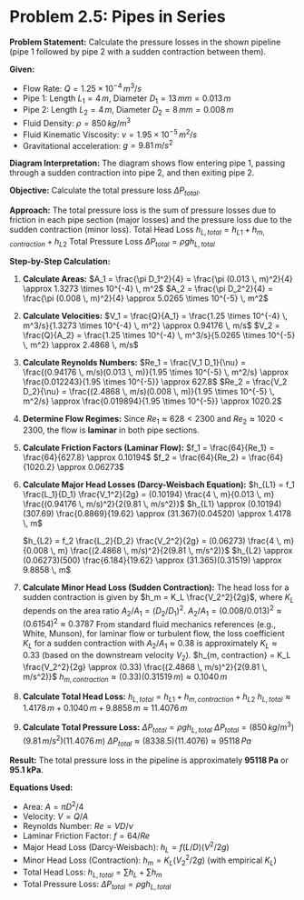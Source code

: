 # Problem 2.5: Pipes in Series

**Problem Statement:**
Calculate the pressure losses in the shown pipeline (pipe 1 followed by pipe 2 with a sudden contraction between them).

**Given:**
*   Flow Rate: $Q = 1.25 \times 10^{-4} \, m^3/s$
*   Pipe 1: Length $L_1 = 4 \, m$, Diameter $D_1 = 13 \, mm = 0.013 \, m$
*   Pipe 2: Length $L_2 = 4 \, m$, Diameter $D_2 = 8 \, mm = 0.008 \, m$
*   Fluid Density: $\rho = 850 \, kg/m^3$
*   Fluid Kinematic Viscosity: $\nu = 1.95 \times 10^{-5} \, m^2/s$
*   Gravitational acceleration: $g = 9.81 \, m/s^2$

**Diagram Interpretation:**
The diagram shows flow entering pipe 1, passing through a sudden contraction into pipe 2, and then exiting pipe 2.

**Objective:** Calculate the total pressure loss $\Delta P_{total}$.

**Approach:**
The total pressure loss is the sum of pressure losses due to friction in each pipe section (major losses) and the pressure loss due to the sudden contraction (minor loss).
Total Head Loss $h_{L, total} = h_{L1} + h_{m, contraction} + h_{L2}$
Total Pressure Loss $\Delta P_{total} = \rho g h_{L, total}$

**Step-by-Step Calculation:**

1.  **Calculate Areas:**
    $A_1 = \frac{\pi D_1^2}{4} = \frac{\pi (0.013 \, m)^2}{4} \approx 1.3273 \times 10^{-4} \, m^2$
    $A_2 = \frac{\pi D_2^2}{4} = \frac{\pi (0.008 \, m)^2}{4} \approx 5.0265 \times 10^{-5} \, m^2$

2.  **Calculate Velocities:**
    $V_1 = \frac{Q}{A_1} = \frac{1.25 \times 10^{-4} \, m^3/s}{1.3273 \times 10^{-4} \, m^2} \approx 0.94176 \, m/s$
    $V_2 = \frac{Q}{A_2} = \frac{1.25 \times 10^{-4} \, m^3/s}{5.0265 \times 10^{-5} \, m^2} \approx 2.4868 \, m/s$

3.  **Calculate Reynolds Numbers:**
    $Re_1 = \frac{V_1 D_1}{\nu} = \frac{(0.94176 \, m/s)(0.013 \, m)}{1.95 \times 10^{-5} \, m^2/s} \approx \frac{0.012243}{1.95 \times 10^{-5}} \approx 627.8$
    $Re_2 = \frac{V_2 D_2}{\nu} = \frac{(2.4868 \, m/s)(0.008 \, m)}{1.95 \times 10^{-5} \, m^2/s} \approx \frac{0.019894}{1.95 \times 10^{-5}} \approx 1020.2$

4.  **Determine Flow Regimes:**
    Since $Re_1 \approx 628 < 2300$ and $Re_2 \approx 1020 < 2300$, the flow is **laminar** in both pipe sections.

5.  **Calculate Friction Factors (Laminar Flow):**
    $f_1 = \frac{64}{Re_1} = \frac{64}{627.8} \approx 0.10194$
    $f_2 = \frac{64}{Re_2} = \frac{64}{1020.2} \approx 0.06273$

6.  **Calculate Major Head Losses (Darcy-Weisbach Equation):**
    $h_{L1} = f_1 \frac{L_1}{D_1} \frac{V_1^2}{2g} = (0.10194) \frac{4 \, m}{0.013 \, m} \frac{(0.94176 \, m/s)^2}{2(9.81 \, m/s^2)}$
    $h_{L1} \approx (0.10194)(307.69) \frac{0.8869}{19.62} \approx (31.367)(0.04520) \approx 1.4178 \, m$

    $h_{L2} = f_2 \frac{L_2}{D_2} \frac{V_2^2}{2g} = (0.06273) \frac{4 \, m}{0.008 \, m} \frac{(2.4868 \, m/s)^2}{2(9.81 \, m/s^2)}$
    $h_{L2} \approx (0.06273)(500) \frac{6.184}{19.62} \approx (31.365)(0.31519) \approx 9.8858 \, m$

7.  **Calculate Minor Head Loss (Sudden Contraction):**
    The head loss for a sudden contraction is given by $h_m = K_L \frac{V_2^2}{2g}$, where $K_L$ depends on the area ratio $A_2/A_1 = (D_2/D_1)^2$.
    $A_2/A_1 = (0.008/0.013)^2 \approx (0.6154)^2 \approx 0.3787$
    From standard fluid mechanics references (e.g., White, Munson), for laminar flow or turbulent flow, the loss coefficient $K_L$ for a sudden contraction with $A_2/A_1 \approx 0.38$ is approximately $K_L \approx 0.33$ (based on the downstream velocity $V_2$).
    $h_{m, contraction} = K_L \frac{V_2^2}{2g} \approx (0.33) \frac{(2.4868 \, m/s)^2}{2(9.81 \, m/s^2)}$
    $h_{m, contraction} \approx (0.33)(0.31519 \, m) \approx 0.1040 \, m$

8.  **Calculate Total Head Loss:**
    $h_{L, total} = h_{L1} + h_{m, contraction} + h_{L2}$
    $h_{L, total} \approx 1.4178 \, m + 0.1040 \, m + 9.8858 \, m \approx 11.4076 \, m$

9.  **Calculate Total Pressure Loss:**
    $\Delta P_{total} = \rho g h_{L, total}$
    $\Delta P_{total} = (850 \, kg/m^3)(9.81 \, m/s^2)(11.4076 \, m)$
    $\Delta P_{total} \approx (8338.5)(11.4076) \approx 95118 \, Pa$

**Result:**
The total pressure loss in the pipeline is approximately **95118 Pa** or **95.1 kPa**.

**Equations Used:**
*   Area: $A = \pi D^2 / 4$
*   Velocity: $V = Q / A$
*   Reynolds Number: $Re = VD / \nu$
*   Laminar Friction Factor: $f = 64 / Re$
*   Major Head Loss (Darcy-Weisbach): $h_L = f (L/D) (V^2 / 2g)$
*   Minor Head Loss (Contraction): $h_m = K_L (V_2^2 / 2g)$ (with empirical $K_L$)
*   Total Head Loss: $h_{L, total} = \sum h_L + \sum h_m$
*   Total Pressure Loss: $\Delta P_{total} = \rho g h_{L, total}$
